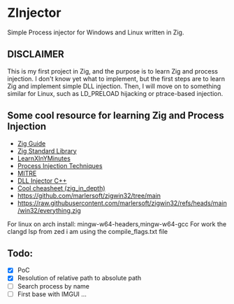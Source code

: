# ZInjector

Simple Process injector for Windows and Linux written in Zig.

## DISCLAIMER

This is my first project in Zig, and the purpose is to learn Zig and process injection.
I don't know yet what to implement, but the first steps are to learn Zig and implement simple DLL injection. Then, I will move on to something similar for Linux, such as LD_PRELOAD hijacking or ptrace-based injection.

## Some cool resource for learning Zig and Process Injection

- [Zig Guide](https://zig.guide/)
- [Zig Standard Library](https://ziglang.org/documentation/master/std/)
- [LearnXInYMinutes](https://learnxinyminutes.com/zig/)
- [Process Injection Techniques](https://www.ired.team/offensive-security/code-injection-process-injection)
- [MITRE](https://attack.mitre.org/techniques/T1055/)
- [DLL Injector C++](https://github.com/leetCipher/Malware.development/tree/main/dll-injector)
- [Cool cheasheet (zig_in_depth)](https://codeberg.org/dude_the_builder/zig_in_depth)
- https://github.com/marlersoft/zigwin32/tree/main
- https://raw.githubusercontent.com/marlersoft/zigwin32/refs/heads/main/win32/everything.zig

For linux on arch install: mingw-w64-headers,mingw-w64-gcc
For work the clangd lsp from zed i am using the compile_flags.txt file

## Todo:

- [x] PoC
- [x] Resolution of relative path to absolute path
- [ ] Search process by name
- [ ] First base with IMGUI
...
